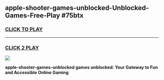 
## apple-shooter-games-unblocked-Unblocked-Games-Free-Play #75btx
<h3>
<a href="https://us.freeplayer.one?title=apple-shooter-games-unblocked&ref=9M">CLICK TO PLAY</a></h3>
<hr>

<h3>
<a href="https://us.freeplayer.one?title=apple-shooter-games-unblocked&ref=9M">CLICK 2 PLAY</a>
  
</h3>

<a href="https://us.freeplayer.one?title=apple-shooter-games-unblocked&ref=9M"><img src="https://clearcache.store/games.png"></a>


**apple-shooter-games-unblocked games unblocked: Your Gateway to Fun and Accessible Online Gaming**
